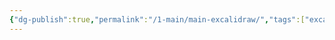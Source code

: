 ```yaml
---
{"dg-publish":true,"permalink":"/1-main/main-excalidraw/","tags":["excalidraw"]}
---
```

<style> .container {font-family: sans-serif; text-align: center;} .button-wrapper button {z-index: 1;height: 40px; width: 100px; margin: 10px;padding: 5px;} .excalidraw .App-menu_top .buttonList { display: flex;} .excalidraw-wrapper { height: 800px; margin: 50px; position: relative;} :root[dir="ltr"] .excalidraw .layer-ui__wrapper .zen-mode-transition.App-menu_bottom--transition-left {transform: none;} </style><script src="https://cdn.jsdelivr.net/npm/react@17/umd/react.production.min.js"></script><script src="https://cdn.jsdelivr.net/npm/react-dom@17/umd/react-dom.production.min.js"></script><script type="text/javascript" src="https://cdn.jsdelivr.net/npm/@excalidraw/excalidraw@0/dist/excalidraw.production.min.js"></script><div id="Mainexcalidraw.md"></div><script>(function(){const InitialData={"type":"excalidraw","version":2,"source":"https://github.com/zsviczian/obsidian-excalidraw-plugin/releases/tag/2.0.23","elements":[{"type":"image","version":246,"versionNonce":980425308,"isDeleted":false,"id":"cm8GT4xA","fillStyle":"hachure","strokeWidth":1,"strokeStyle":"solid","roughness":1,"opacity":100,"angle":0,"x":-600.3333333333334,"y":-447.2734375,"strokeColor":"transparent","backgroundColor":"transparent","width":312.00000000000006,"height":312.00000000000006,"seed":36763,"groupIds":[],"frameId":null,"roundness":null,"boundElements":[],"updated":1710096335280,"link":"[[World Map]]","locked":false,"status":"pending","fileId":"6d36276d1711a30114b725763727b9416ba9b3f8","scale":[1,1]},{"type":"text","version":152,"versionNonce":1294277507,"isDeleted":false,"id":"qLYxC3Hf","fillStyle":"solid","strokeWidth":2,"strokeStyle":"solid","roughness":1,"opacity":100,"angle":0,"x":-215,"y":-497.2734375,"strokeColor":"#fd7e14","backgroundColor":"transparent","width":417.1640625,"height":71.20000000000002,"seed":2088626029,"groupIds":[],"frameId":null,"roundness":null,"boundElements":[],"updated":1710096231600,"link":null,"locked":false,"fontSize":59.33333333333335,"fontFamily":3,"text":"Trebura Wiki","rawText":"Trebura Wiki","textAlign":"center","verticalAlign":"top","containerId":null,"originalText":"Trebura Wiki","lineHeight":1.2,"baseline":57},{"type":"text","version":333,"versionNonce":579785987,"isDeleted":false,"id":"guZjBg0I","fillStyle":"solid","strokeWidth":2,"strokeStyle":"solid","roughness":1,"opacity":100,"angle":0,"x":-503.6365534464519,"y":-406.9401041666667,"strokeColor":"#fd7e14","backgroundColor":"transparent","width":139.66395568847656,"height":35,"seed":1725971203,"groupIds":["F-yLRo0L8hcbXWjPHNBZg"],"frameId":null,"roundness":null,"boundElements":[],"updated":1710096305884,"link":null,"locked":false,"fontSize":28,"fontFamily":1,"text":"World Map","rawText":"World Map","textAlign":"center","verticalAlign":"top","containerId":null,"originalText":"World Map","lineHeight":1.25,"baseline":25},{"type":"rectangle","version":416,"versionNonce":345193635,"isDeleted":false,"id":"W3K1paMdP2P1HzrrW7_Ch","fillStyle":"solid","strokeWidth":2,"strokeStyle":"solid","roughness":1,"opacity":100,"angle":0,"x":-599.0846354166667,"y":-377.4557291666667,"strokeColor":"#fd7e14","backgroundColor":"transparent","width":317.99999999999994,"height":174.66666666666669,"seed":1971754733,"groupIds":["F-yLRo0L8hcbXWjPHNBZg"],"frameId":null,"roundness":{"type":3},"boundElements":[],"updated":1710096305884,"link":null,"locked":false},{"id":"NvggMdEJDPQMsNGO52EXH","type":"embeddable","x":-245.46028645833337,"y":-385.78906249999994,"width":253.33333333333337,"height":142.50000000000003,"angle":0,"strokeColor":"#fd7e14","backgroundColor":"transparent","fillStyle":"solid","strokeWidth":2,"strokeStyle":"solid","roughness":1,"opacity":100,"groupIds":[],"frameId":null,"roundness":{"type":3},"seed":751293741,"version":74,"versionNonce":209811053,"isDeleted":false,"boundElements":null,"updated":1710096289013,"link":"https://www.youtube.com/watch?v=wMVWF2ExMB8&ab_channel=MrPopZitakaGregLynchDermPA","locked":false,"scale":[1,1]}],"appState":{"theme":"dark","viewBackgroundColor":"#ffffff","currentItemStrokeColor":"#fd7e14","currentItemBackgroundColor":"transparent","currentItemFillStyle":"solid","currentItemStrokeWidth":2,"currentItemStrokeStyle":"solid","currentItemRoughness":1,"currentItemOpacity":100,"currentItemFontFamily":1,"currentItemFontSize":28,"currentItemTextAlign":"center","currentItemStartArrowhead":null,"currentItemEndArrowhead":"arrow","scrollX":625.4602864583334,"scrollY":650.0911458333333,"zoom":{"value":1.5},"currentItemRoundness":"round","gridSize":null,"gridColor":{"Bold":"#C9C9C9FF","Regular":"#EDEDEDFF"},"currentStrokeOptions":null,"previousGridSize":null,"frameRendering":{"enabled":true,"clip":true,"name":true,"outline":true}},"files":{}};InitialData.scrollToContent=true;App=()=>{const e=React.useRef(null),t=React.useRef(null),[n,i]=React.useState({width:void 0,height:void 0});return React.useEffect(()=>{i({width:t.current.getBoundingClientRect().width,height:t.current.getBoundingClientRect().height});const e=()=>{i({width:t.current.getBoundingClientRect().width,height:t.current.getBoundingClientRect().height})};return window.addEventListener("resize",e),()=>window.removeEventListener("resize",e)},[t]),React.createElement(React.Fragment,null,React.createElement("div",{className:"excalidraw-wrapper",ref:t},React.createElement(ExcalidrawLib.Excalidraw,{ref:e,width:n.width,height:n.height,initialData:InitialData,viewModeEnabled:!0,zenModeEnabled:!0,gridModeEnabled:!1})))},excalidrawWrapper=document.getElementById("Mainexcalidraw.md");ReactDOM.render(React.createElement(App),excalidrawWrapper);})();</script>